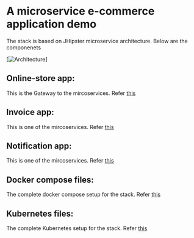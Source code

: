 # A microservice e-commerce application demo

The stack is based on JHipster microservice architecture. Below are the componenets

[![Architecture][arch-image]]

## Online-store app:

This is the Gateway to the mircoservices. Refer [this](https://github.com/xebialabs/e-commerce-microservice/online-store/README.md)

## Invoice app:

This is one of the mircoservices. Refer [this](https://github.com/xebialabs/e-commerce-microservice/invoice/README.md)

## Notification app:

This is one of the mircoservices. Refer [this](https://github.com/xebialabs/e-commerce-microservice/notification/README.md)


## Docker compose files:

The complete docker compose setup for the stack. Refer [this](https://github.com/xebialabs/e-commerce-microservice/docker-compose/README-DOCKER-COMPOSE.md)

## Kubernetes files:

The complete Kubernetes setup for the stack. Refer [this](https://github.com/xebialabs/e-commerce-microservice/kubernetes/README.md)


[arch-image]: https://raw.githubusercontent.com/xebialabs/e-commerce-microservice/master/arch.png
